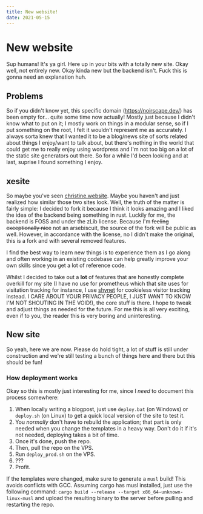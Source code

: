 ```yaml
---
title: New website!
date: 2021-05-15
---
```


# New website

Sup humans! It's ya girl. Here up in your bits with a totally new site. Okay well, not entirely new. Okay kinda new but the backend isn't. Fuck this is gonna need an explanation huh.

## Problems

So if you didn't know yet, this specific domain (https://noirscape.dev/) has been empty for... quite some time now actually! Mostly just because I didn't know what to put on it; I mostly work on things in a modular sense, so if I put something on the root, I felt it wouldn't represent me as accurately. I always sorta knew that I wanted it to be a blog/news site of sorts related about things I enjoy/want to talk about, but there's nothing in the world that could get me to really enjoy using wordpress and I'm not too big on a lot of the static site generators out there. So for a while I'd been looking and at last, suprise I found something I enjoy.

## xesite

So maybe you've seen [christine.website](https://christine.website/). Maybe you haven't and just realized how similar those two sites look. Well, the truth of the matter is fairly simple: I decided to fork it because I think it looks amazing and I liked the idea of the backend being something in rust. Luckily for me, the backend is FOSS and under the zLib license. Because I'm ~~feeling exceptionally nice~~ not an arsebiscuit, the source of the fork will be public as well. However, in accordance with the license, no I didn't make the original, this is a fork and with several removed features.

I find the best way to learn new things is to experience them as I go along and often working in an existing codebase can help greatly improve your own skills since you get a lot of reference code.

Whilst I decided to take out a **lot** of features that are honestly complete overkill for my site (I have no use for prometheus which that site uses for visitation tracking for instance, I use [shynet](https://github.com/milesmcc/shynet) for cookieless visitor tracking instead. I CARE ABOUT YOUR PRIVACY PEOPLE, I JUST WANT TO KNOW I'M NOT SHOUTING IN THE VOID!), the core stuff is there. I hope to tweak and adjust things as needed for the future. For me this is all very exciting, even if to you, the reader this is very boring and uninteresting.

## New site

So yeah, here we are now. Please do hold tight, a lot of stuff is still under construction and we're still testing a bunch of things here and there but this should be fun!

### How deployment works

Okay so this is mostly just interesting for me, since I *need* to document this process somewhere:

1. When locally writing a blogpost, just use `deploy.bat` (on Windows) or `deploy.sh` (on Linux) to get a quick local version of the site to test it.
2. You *normally* don't have to rebuild the application; that part is only needed when you change the templates in a heavy way. Don't do it if it's not needed, deploying takes a bit of time.
3. Once it's done, push the repo.
4. Then, pull the repo on the VPS.
5. Run `deploy_prod.sh` on the VPS.
6. ???
7. Profit.

If the templates were changed, make sure to generate a `musl` build! This avoids conflicts with GCC. Assuming cargo has musl installed, just use the following command: `cargo build --release --target x86_64-unknown-linux-musl` and upload the resulting binary to the server before pulling and restarting the repo.
